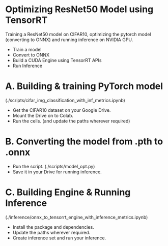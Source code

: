 # Optimizing ResNet50 Model using TensorRT

Training a ResNet50 model on CIFAR10, optimizing the pytorch model (converting to ONNX) and running inference on NVIDIA GPU.

* Train a model
* Convert to ONNX
* Build a CUDA Engine using TensorRT APIs
* Run Inference

# A. Building & training PyTorch model
(./scripts/cifar_img_classification_with_inf_metrics.ipynb)

* Get the CIFAR10 dataset on your Google Drive.
* Mount the Drive on to Colab.
* Run the cells. (and update the paths wherever required)

# B. Converting the model from .pth to .onnx

* Run the script. (./scripts/model_opt.py)
* Save it in your Drive for running inference.

# C. Building Engine & Running Inference
(./inference/onnx_to_tensorrt_engine_with_inference_metrics.ipynb)

* Install the package and dependencies.
* Update the paths wherever required.
* Create inference set and run your inference.
